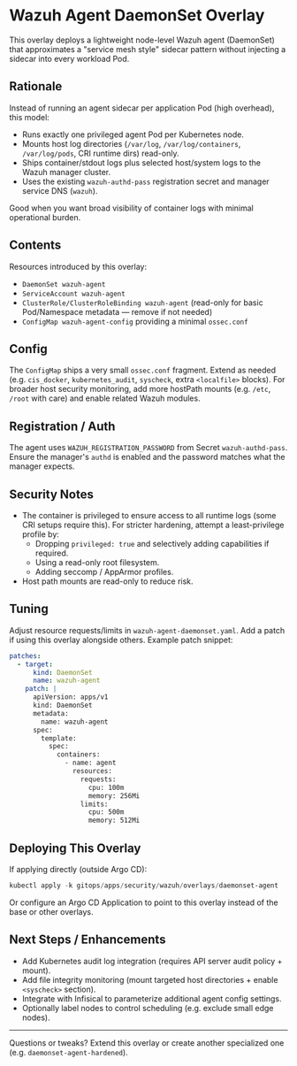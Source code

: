 # Wazuh Agent DaemonSet Overlay

This overlay deploys a lightweight node-level Wazuh agent (DaemonSet) that approximates a "service mesh style" sidecar pattern without injecting a sidecar into every workload Pod.

## Rationale

Instead of running an agent sidecar per application Pod (high overhead), this model:

- Runs exactly one privileged agent Pod per Kubernetes node.
- Mounts host log directories (`/var/log`, `/var/log/containers`, `/var/log/pods`, CRI runtime dirs) read-only.
- Ships container/stdout logs plus selected host/system logs to the Wazuh manager cluster.
- Uses the existing `wazuh-authd-pass` registration secret and manager service DNS (`wazuh`).

Good when you want broad visibility of container logs with minimal operational burden.

## Contents

Resources introduced by this overlay:

- `DaemonSet wazuh-agent`
- `ServiceAccount wazuh-agent`
- `ClusterRole/ClusterRoleBinding wazuh-agent` (read-only for basic Pod/Namespace metadata — remove if not needed)
- `ConfigMap wazuh-agent-config` providing a minimal `ossec.conf`

## Config

The `ConfigMap` ships a very small `ossec.conf` fragment. Extend as needed (e.g. `cis_docker`, `kubernetes_audit`, `syscheck`, extra `<localfile>` blocks). For broader host security monitoring, add more hostPath mounts (e.g. `/etc`, `/root` with care) and enable related Wazuh modules.

## Registration / Auth

The agent uses `WAZUH_REGISTRATION_PASSWORD` from Secret `wazuh-authd-pass`. Ensure the manager's `authd` is enabled and the password matches what the manager expects.

## Security Notes

- The container is privileged to ensure access to all runtime logs (some CRI setups require this). For stricter hardening, attempt a least-privilege profile by:
  - Dropping `privileged: true` and selectively adding capabilities if required.
  - Using a read-only root filesystem.
  - Adding seccomp / AppArmor profiles.
- Host path mounts are read-only to reduce risk.

## Tuning

Adjust resource requests/limits in `wazuh-agent-daemonset.yaml`. Add a patch if using this overlay alongside others. Example patch snippet:

```yaml
patches:
  - target:
      kind: DaemonSet
      name: wazuh-agent
    patch: |
      apiVersion: apps/v1
      kind: DaemonSet
      metadata:
        name: wazuh-agent
      spec:
        template:
          spec:
            containers:
              - name: agent
                resources:
                  requests:
                    cpu: 100m
                    memory: 256Mi
                  limits:
                    cpu: 500m
                    memory: 512Mi
```

## Deploying This Overlay

If applying directly (outside Argo CD):

```powershell
kubectl apply -k gitops/apps/security/wazuh/overlays/daemonset-agent
```

Or configure an Argo CD Application to point to this overlay instead of the base or other overlays.

## Next Steps / Enhancements

- Add Kubernetes audit log integration (requires API server audit policy + mount).
- Add file integrity monitoring (mount targeted host directories + enable `<syscheck>` section).
- Integrate with Infisical to parameterize additional agent config settings.
- Optionally label nodes to control scheduling (e.g. exclude small edge nodes).

---
Questions or tweaks? Extend this overlay or create another specialized one (e.g. `daemonset-agent-hardened`).
